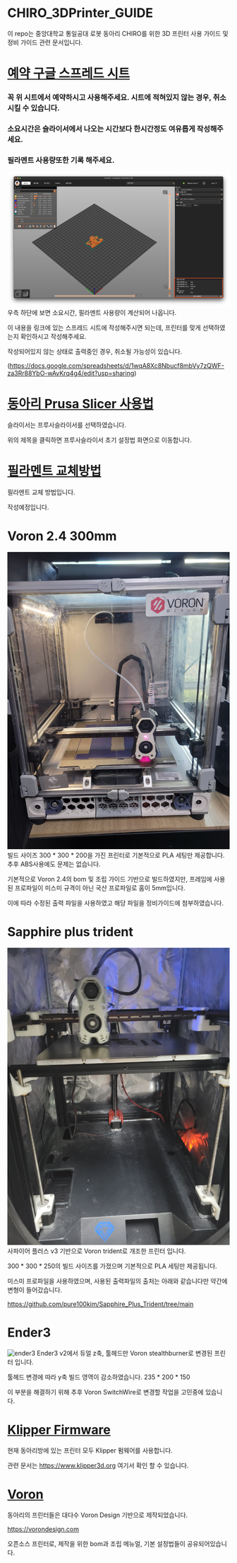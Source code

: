 # CHIRO_3DPrinter_GUIDE
이 repo는 중앙대학교 통일공대 로봇 동아리 CHIRO를 위한 3D 프린터 사용 가이드 및 정비 가이드 관련 문서입니다.

# [예약 구글 스프레드 시트](https://docs.google.com/spreadsheets/d/1wqA8Xc8Nbucf8mbVy7zQWF-za3Rr88YbO-wAvKrq4g4/edit?usp=sharing)

### 꼭 위 시트에서 예약하시고 사용해주세요. 시트에 적혀있지 않는 경우, 취소시킬 수 있습니다.

### 소요시간은 슬라이서에서 나오는 시간보다 한시간정도 여유롭게 작성해주세요.

### 필라멘트 사용량또한 기록 해주세요.

![슬라이서 정보](images/slice_info.png)
우측 하단에 보면 소요시간, 필라멘트 사용량이 계산되어 나옵니다.

이 내용을 링크에 있는 스프레드 시트에 작성해주시면 되는데, 프린터를 맞게 선택하였는지 확인하시고 작성해주세요.

작성되어있지 않는 상태로 출력중인 경우, 취소될 가능성이 있습니다.

(https://docs.google.com/spreadsheets/d/1wqA8Xc8Nbucf8mbVy7zQWF-za3Rr88YbO-wAvKrq4g4/edit?usp=sharing)

#

# [동아리 Prusa Slicer 사용법](https://github.com/2lectro-racoon/CHIRO_3DPrinter/tree/main/PrusaSlicer)
슬라이서는 프루사슬라이서를 선택하였습니다.

위의 제목을 클릭하면 프루사슬라이서 초기 설정법 화면으로 이동합니다.

#

# [필라멘트 교체방법](https://github.com/2lectro-racoon/CHIRO_3DPrinter/tree/main/Maintenance_Guide/Filament_Change)
필라멘트 교체 방법입니다.

작성예정입니다.

#

# Voron 2.4 300mm
![Voron](images/voron_2.4.jpeg)
빌드 사이즈 300 * 300 * 200을 가진 프린터로 기본적으로 PLA 세팅만 제공합니다. 추후 ABS사용에도 문제는 없습니다.

기본적으로 Voron 2.4의 bom 및 조립 가이드 기반으로 빌드하였지만, 프레임에 사용된 프로파일이 미스미 규격이 아닌 국산 프로파일로 홈이 5mm입니다.

이에 따라 수정된 출력 파일을 사용하였고 해당 파일을 정비가이드에 첨부하였습니다.

#

# Sapphire plus trident
![Sapphire](images/sapphire_plus.jpeg)
사파이어 플러스 v3 기반으로 Voron trident로 개조한 프린터 입니다.

300 * 300 * 250의 빌드 사이즈를 가졌으며 기본적으로 PLA 세팅만 제공됩니다.

미스미 프로파일을 사용하였으며, 사용된 출력파일의 출처는 아래와 같습니다만 약간에 변형이 들어갔습니다.

https://github.com/pure100kim/Sapphire_Plus_Trident/tree/main

#

# Ender3
![ender3](images/ender3.jpeg)
Ender3 v2에서 듀얼 z축, 툴헤드만 Voron stealthburner로 변경된 프린터 입니다.

툴헤드 변경에 따라 y축 빌드 영역이 감소하였습니다. 235 * 200 * 150

이 부분을 해결하기 위해 추후 Voron SwitchWire로 변경할 작업을 고민중에 있습니다.

#

# [Klipper Firmware](https://www.klipper3d.org)
현재 동아리방에 있는 프린터 모두 Klipper 펌웨어를 사용합니다.

관련 문서는 https://www.klipper3d.org 여기서 확인 할 수 있습니다.

#

# [Voron](https://vorondesign.com)
동아리의 프린터들은 대다수 Voron Design 기반으로 제작되었습니다.

https://vorondesign.com

오픈소스 프린터로, 제작을 위한 bom과 조립 메뉴얼, 기본 설정법들이 공유되어있습니다.

#